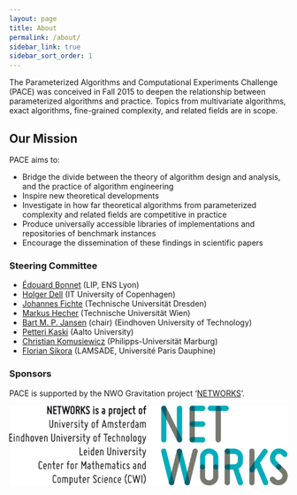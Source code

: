 ```yaml
---
layout: page
title: About
permalink: /about/
sidebar_link: true
sidebar_sort_order: 1
---
```


The Parameterized Algorithms and Computational Experiments Challenge (PACE) was
conceived in Fall 2015 to deepen the relationship between parameterized algorithms and
practice.
Topics from multivariate algorithms, exact algorithms, fine-grained complexity, and related fields are in scope.

## Our Mission

PACE aims to:

- Bridge the divide between the theory of algorithm design and analysis, and the practice
of algorithm engineering
- Inspire new theoretical developments
- Investigate in how far theoretical algorithms from parameterized complexity and related fields are competitive in practice
- Produce universally accessible libraries of implementations and repositories of benchmark instances
- Encourage the dissemination of these findings in scientific papers

### Steering Committee

- [Édouard Bonnet](https://www.lamsade.dauphine.fr/~bonnet/) (LIP, ENS Lyon)
- [Holger Dell](https://holgerdell.com) (IT University of Copenhagen)
- [Johannes Fichte](https://iccl.inf.tu-dresden.de/web/Johannes_Fichte) (Technische Universität Dresden)
- [Markus Hecher](https://www.dbai.tuwien.ac.at/staff/hecher/) (Technische Universität Wien)
- [Bart M. P. Jansen](https://www.win.tue.nl/~bjansen/) (chair) (Eindhoven University of Technology)
- [Petteri Kaski](https://users.ics.aalto.fi/pkaski/) (Aalto University)
- [Christian Komusiewicz](https://www.uni-marburg.de/fb12/arbeitsgruppen/algorithmik/index_html?language_sync=1) (Philipps-Universität Marburg)
- [Florian Sikora](https://www.lamsade.dauphine.fr/~sikora/) (LAMSADE, Université Paris Dauphine)

### Sponsors

PACE is supported by the NWO Gravitation project ‘[NETWORKS](http://thenetworkcenter.nl/)’.

![NETWORKS Logo](/assets/img/networks-logopartners-lang-rgb-1000px.jpg)
